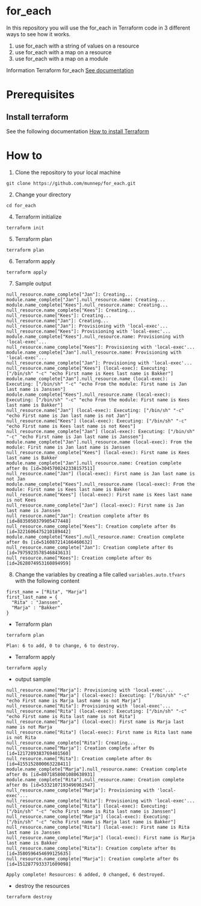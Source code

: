 # for_each

In this repository you will use the for_each in Terraform code in 3 different ways to see how it works. 

1. use for_each with a string of values on a resource
2. use for_each with a map on a resource
3. use for_each with a map on a module

Information Terraform for_each [See documentation](https://www.terraform.io/language/meta-arguments/for_each)

# Prerequisites

## Install terraform  
See the following documentation [How to install Terraform](https://learn.hashicorp.com/tutorials/terraform/install-cli)

# How to

1. Clone the repository to your local machine
```
git clone https://github.com/munnep/for_each.git
```
2. Change your directory
```
cd for_each
```
4. Terraform initialize
```
terraform init
```
5. Terraform plan
```
terraform plan
```
6. Terraform apply
```
terraform apply
```
7. Sample output
```
null_resource.name_complete["Jan"]: Creating...
module.name_complete["Jan"].null_resource.name: Creating...
module.name_complete["Kees"].null_resource.name: Creating...
null_resource.name_complete["Kees"]: Creating...
null_resource.name["Kees"]: Creating...
null_resource.name["Jan"]: Creating...
null_resource.name["Jan"]: Provisioning with 'local-exec'...
null_resource.name["Kees"]: Provisioning with 'local-exec'...
module.name_complete["Kees"].null_resource.name: Provisioning with 'local-exec'...
null_resource.name_complete["Kees"]: Provisioning with 'local-exec'...
module.name_complete["Jan"].null_resource.name: Provisioning with 'local-exec'...
null_resource.name_complete["Jan"]: Provisioning with 'local-exec'...
null_resource.name_complete["Kees"] (local-exec): Executing: ["/bin/sh" "-c" "echo First name is Kees last name is Bakker"]
module.name_complete["Jan"].null_resource.name (local-exec): Executing: ["/bin/sh" "-c" "echo From the module: First name is Jan last name is Janssen"]
module.name_complete["Kees"].null_resource.name (local-exec): Executing: ["/bin/sh" "-c" "echo From the module: First name is Kees last name is Bakker"]
null_resource.name["Jan"] (local-exec): Executing: ["/bin/sh" "-c" "echo First name is Jan last name is not Jan"]
null_resource.name["Kees"] (local-exec): Executing: ["/bin/sh" "-c" "echo First name is Kees last name is not Kees"]
null_resource.name_complete["Jan"] (local-exec): Executing: ["/bin/sh" "-c" "echo First name is Jan last name is Janssen"]
module.name_complete["Jan"].null_resource.name (local-exec): From the module: First name is Jan last name is Janssen
null_resource.name_complete["Kees"] (local-exec): First name is Kees last name is Bakker
module.name_complete["Jan"].null_resource.name: Creation complete after 0s [id=3045700242338157511]
null_resource.name["Jan"] (local-exec): First name is Jan last name is not Jan
module.name_complete["Kees"].null_resource.name (local-exec): From the module: First name is Kees last name is Bakker
null_resource.name["Kees"] (local-exec): First name is Kees last name is not Kees
null_resource.name_complete["Jan"] (local-exec): First name is Jan last name is Janssen
null_resource.name["Jan"]: Creation complete after 0s [id=8835050379905477448]
null_resource.name_complete["Kees"]: Creation complete after 0s [id=3221606475210189442]
module.name_complete["Kees"].null_resource.name: Creation complete after 0s [id=516087214166460632]
null_resource.name_complete["Jan"]: Creation complete after 0s [id=7975923578546843613]
null_resource.name["Kees"]: Creation complete after 0s [id=2628074953160894959]
```
8. Change the variables by creating a file called ```variables.auto.tfvars``` with the following content
```
first_name = ["Rita", "Marja"]
first_last_name = {
  "Rita" : "Janssen",
  "Marja" : "Bakker"
}
```
- Terraform plan
```
terraform plan
```
```
Plan: 6 to add, 0 to change, 6 to destroy.
```
- Terraform apply
```
terraform apply
```
- output sample
```
null_resource.name["Marja"]: Provisioning with 'local-exec'...
null_resource.name["Marja"] (local-exec): Executing: ["/bin/sh" "-c" "echo First name is Marja last name is not Marja"]
null_resource.name["Rita"]: Provisioning with 'local-exec'...
null_resource.name["Rita"] (local-exec): Executing: ["/bin/sh" "-c" "echo First name is Rita last name is not Rita"]
null_resource.name["Marja"] (local-exec): First name is Marja last name is not Marja
null_resource.name["Rita"] (local-exec): First name is Rita last name is not Rita
null_resource.name_complete["Rita"]: Creating...
null_resource.name["Marja"]: Creation complete after 0s [id=1217289383769401560]
null_resource.name["Rita"]: Creation complete after 0s [id=4155152800063228411]
module.name_complete["Marja"].null_resource.name: Creation complete after 0s [id=8071858001080638931]
module.name_complete["Rita"].null_resource.name: Creation complete after 0s [id=5332107193496961547]
null_resource.name_complete["Marja"]: Provisioning with 'local-exec'...
null_resource.name_complete["Rita"]: Provisioning with 'local-exec'...
null_resource.name_complete["Rita"] (local-exec): Executing: ["/bin/sh" "-c" "echo First name is Rita last name is Janssen"]
null_resource.name_complete["Marja"] (local-exec): Executing: ["/bin/sh" "-c" "echo First name is Marja last name is Bakker"]
null_resource.name_complete["Rita"] (local-exec): First name is Rita last name is Janssen
null_resource.name_complete["Marja"] (local-exec): First name is Marja last name is Bakker
null_resource.name_complete["Rita"]: Creation complete after 0s [id=3580596454699125635]
null_resource.name_complete["Marja"]: Creation complete after 0s [id=1512877933371609098]

Apply complete! Resources: 6 added, 0 changed, 6 destroyed.
```
- destroy the resources
```
terraform destroy
```